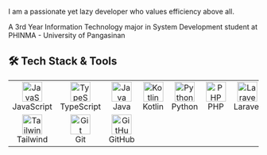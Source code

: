 I am a passionate yet lazy developer who values efficiency above all.

A 3rd Year Information Technology major in System Development student at PHINMA - University of Pangasinan

## 🛠 Tech Stack & Tools

<table>
  <tr>
    <td align="center">
      <img src="https://cdn.jsdelivr.net/gh/devicons/devicon/icons/javascript/javascript-original.svg" width="40" height="40" alt="JavaScript"/>
      <br/>JavaScript
    </td>
    <td align="center">
      <img src="https://cdn.jsdelivr.net/gh/devicons/devicon/icons/typescript/typescript-original.svg" width="40" height="40" alt="TypeScript"/>
      <br/>TypeScript
    </td>
    <td align="center">
      <img src="https://cdn.jsdelivr.net/gh/devicons/devicon/icons/java/java-original.svg" width="40" height="40" alt="Java"/>
      <br/>Java
    </td>
    <td align="center">
      <img src="https://cdn.jsdelivr.net/gh/devicons/devicon/icons/kotlin/kotlin-original.svg" width="40" height="40" alt="Kotlin"/>
      <br/>Kotlin
    </td>
    <td align="center">
      <img src="https://cdn.jsdelivr.net/gh/devicons/devicon/icons/python/python-original.svg" width="40" height="40" alt="Python"/>
      <br/>Python
    </td>
    <td align="center">
      <img src="https://cdn.jsdelivr.net/gh/devicons/devicon/icons/php/php-original.svg" width="40" height="40" alt="PHP"/>
      <br/>PHP
    </td>
    <td align="center">
      <img src="https://upload.wikimedia.org/wikipedia/commons/9/9a/Laravel.svg" width="40" height="40" alt="Laravel"/>
      <br/>Laravel
    </td>
    <td align="center">
      <img src="https://cdn.jsdelivr.net/gh/devicons/devicon/icons/react/react-original.svg" width="40" height="40" alt="React"/>
      <br/>React
    </td>
    <td align="center">
      <img src="https://cdn.jsdelivr.net/gh/devicons/devicon/icons/angularjs/angularjs-original.svg" width="40" height="40" alt="Angular"/>
      <br/>Angular
    </td>
    <td align="center">
      <img src="https://cdn.jsdelivr.net/gh/devicons/devicon/icons/vuejs/vuejs-original.svg" width="40" height="40" alt="Vue"/>
      <br/>Vue
    </td>
  </tr>
  <tr>
    <td align="center">
      <img src="https://cdn.jsdelivr.net/gh/devicons/devicon/icons/tailwindcss/tailwindcss-plain.svg" width="40" height="40" alt="Tailwind"/>
      <br/>Tailwind
    </td>
    <td align="center">
      <img src="https://cdn.jsdelivr.net/gh/devicons/devicon/icons/git/git-original.svg" width="40" height="40" alt="Git"/>
      <br/>Git
    </td>
    <td align="center">
      <img src="https://cdn.jsdelivr.net/gh/devicons/devicon/icons/github/github-original.svg" width="40" height="40" alt="GitHub"/>
      <br/>GitHub
    </td>
  </tr>
</table>

